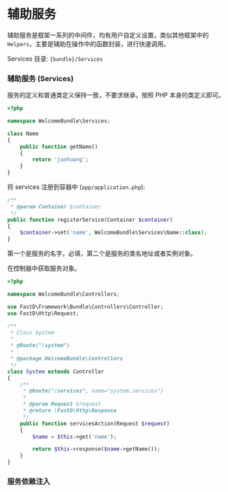 # 辅助服务

辅助服务是框架一系列的中间件，均有用户自定义设置，类似其他框架中的 `Helpers`，主要是辅助在操作中的函数封装，进行快速调用。

Services 目录: `{bundle}/Services`

### 辅助服务 (Services)

服务的定义和普通类定义保持一致，不要求继承，按照 PHP 本身的类定义即可。

```php
<?php

namespace WelcomeBundle\Services;

class Name
{
    public function getName()
    {
        return 'janhuang';
    }
}
```

将 services 注册到容器中 (`app/application.php`): 

```php
/**
 * @param Container $container
 */
public function registerService(Container $container)
{
    $container->set('name', WelcomeBundle\Services\Name::class);
}
```

第一个是服务的名字，必填，第二个是服务的类名地址或者实例对象。

在控制器中获取服务对象。

```php
<?php

namespace WelcomeBundle\Controllers;

use FastD\Framework\Bundle\Controllers\Controller;
use FastD\Http\Request;

/**
 * Class System
 *
 * @Route("/system")
 *
 * @package WelcomeBundle\Controllers
 */
class System extends Controller
{
    /**
     * @Route("/services", name="system.services")
     *
     * @param Request $request
     * @return \FastD\Http\Response
     */
    public function servicesAction(Request $request)
    {
        $name = $this->get('name');

        return $this->response($name->getName());
    }
}
```

### 服务依赖注入 